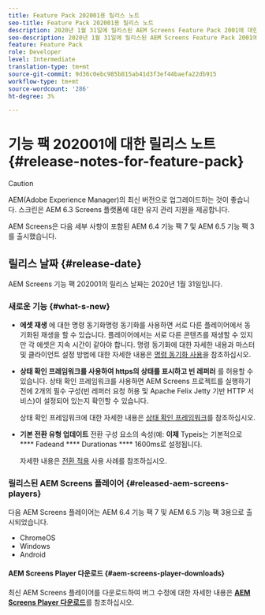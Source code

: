 ```yaml
---
title: Feature Pack 202001용 릴리스 노트
seo-title: Feature Pack 202001용 릴리스 노트
description: 2020년 1월 31일에 릴리스된 AEM Screens Feature Pack 2001에 대한 정보를 보려면 이 페이지를 따르십시오.
seo-description: 2020년 1월 31일에 릴리스된 AEM Screens Feature Pack 2001에 대한 정보를 보려면 이 페이지를 따르십시오.
feature: Feature Pack
role: Developer
level: Intermediate
translation-type: tm+mt
source-git-commit: 9d36c0ebc985b815ab41d3f3ef44baefa22db915
workflow-type: tm+mt
source-wordcount: '286'
ht-degree: 3%

---
```



# 기능 팩 202001에 대한 릴리스 노트{#release-notes-for-feature-pack}

>[!CAUTION]
>
>AEM(Adobe Experience Manager)의 최신 버전으로 업그레이드하는 것이 좋습니다. 스크린은 AEM 6.3 Screens 플랫폼에 대한 유지 관리 지원을 제공합니다.

AEM Screens은 다음 세부 사항이 포함된 AEM 6.4 기능 팩 7 및 AEM 6.5 기능 팩 3를 출시했습니다.

## 릴리스 날짜 {#release-date}

AEM Screens 기능 팩 202001의 릴리스 날짜는 2020년 1월 31일입니다.

### 새로운 기능 {#what-s-new}

* **에셋 재생**
에 대한 명령 동기화명령 동기화를 사용하면 서로 다른 플레이어에서 동기화된 재생을 할 수 있습니다. 플레이어에서는 서로 다른 콘텐츠를 재생할 수 있지만 각 에셋은 지속 시간이 같아야 합니다.
명령 동기화에 대한 자세한 내용과 마스터 및 클라이언트 설정 방법에 대한 자세한 내용은 [명령 동기화 사용](using-command-sync.md)을 참조하십시오.

* **상태 확인 프레임워크를 사용하여 https의 상태를 표시하고 빈 레퍼러**
를 허용할 수 있습니다. 상태 확인 프레임워크를 사용하면 AEM Screens 프로젝트를 실행하기 전에 2개의 필수 구성(빈 레퍼러 요청 허용 및 Apache Felix Jetty 기반 HTTP 서비스)이 설정되어 있는지 확인할 수 있습니다.

   상태 확인 프레임워크에 대한 자세한 내용은 [상태 확인 프레임워크](/help/user-guide/configuring-screens-introduction.md#health-check-framework)를 참조하십시오.

* **기본 전환 유형 업데이트**
전환 구성 요소의 속성(예: 
**이제** Typeis는 기본적으로  **** Fadeand  **** Durationas  **** 1600ms로 설정됩니다.

   자세한 내용은 [전환 적용](/help/user-guide/applying-transitions.md) 사용 사례를 참조하십시오.


### 릴리스된 AEM Screens 플레이어 {#released-aem-screens-players}

다음 AEM Screens 플레이어는 AEM 6.4 기능 팩 7 및 AEM 6.5 기능 팩 3용으로 출시되었습니다.

* ChromeOS
* Windows
* Android

#### AEM Screens Player 다운로드 {#aem-screens-player-downloads}

최신 AEM Screens 플레이어를 다운로드하여 버그 수정에 대한 자세한 내용은 [**AEM Screens Player 다운로드**](https://download.macromedia.com/screens/)를 참조하십시오.

